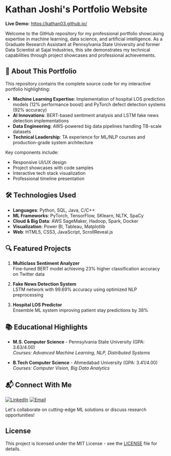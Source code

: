 # Kathan Joshi's Portfolio Website  
**Live Demo:** https://kathan03.github.io/  

Welcome to the GitHub repository for my professional portfolio showcasing expertise in machine learning, data science, and artificial intelligence. As a Graduate Research Assistant at Pennsylvania State University and former Data Scientist at Sajal Industries, this site demonstrates my technical capabilities through project showcases and professional achievements.

## 🚀 About This Portfolio

This repository contains the complete source code for my interactive portfolio highlighting:

- **Machine Learning Expertise**: Implementation of hospital LOS prediction models (12% performance boost) and PyTorch defect detection systems (92% accuracy)
- **AI Innovations**: BERT-based sentiment analysis and LSTM fake news detection implementations
- **Data Engineering**: AWS-powered big data pipelines handling TB-scale datasets
- **Technical Leadership**: TA experience for ML/NLP courses and production-grade system architecture

Key components include:
- Responsive UI/UX design
- Project showcases with code samples
- Interactive tech stack visualization
- Professional timeline presentation

## 🛠 Technologies Used
- **Languages**: Python, SQL, Java, C/C++
- **ML Frameworks**: PyTorch, TensorFlow, SKlearn, NLTK, SpaCy
- **Cloud & Big Data**: AWS SageMaker, Hadoop, Spark, Docker
- **Visualization**: Power BI, Tableau, Matplotlib
- **Web**: HTML5, CSS3, JavaScript, ScrollReveal.js

## 🔍 Featured Projects
1. **Multiclass Sentiment Analyzer**  
   Fine-tuned BERT model achieving 23% higher classification accuracy on Twitter data

2. **Fake News Detection System**  
   LSTM network with 99.69% accuracy using optimized NLP preprocessing

3. **Hospital LOS Predictor**  
   Ensemble ML system improving patient stay predictions by 38%

## 📚 Educational Highlights
- **M.S. Computer Science** - Pennsylvania State University (GPA: 3.63/4.00)  
  *Courses: Advanced Machine Learning, NLP, Distributed Systems*
  
- **B.Tech Computer Science** - Ahmedabad University (GPA: 3.41/4.00)  
  *Courses: Computer Vision, Big Data Analytics*

## 📬 Connect With Me
[![LinkedIn](https://img.shields.io/badge/LinkedIn-Connect-blue?style=flat&logo=linkedin)](https://linkedin.com/in/kjoshi03/)
[![Email](https://img.shields.io/badge/Email-Contact-red?style=flat&logo=gmail)](mailto:joshikathan03@gmail.com)

Let's collaborate on cutting-edge ML solutions or discuss research opportunities!

## License
This project is licensed under the MIT License - see the [LICENSE](LICENSE) file for details.
